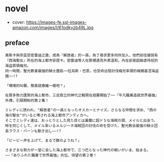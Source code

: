 # novel

- cover: https://images-fe.ssl-images-amazon.com/images/I/61odkyzb49L.jpg

## preface


```
奧斯卡與奈茲受密雷迪之邀，成為『解放者』的一員，為了尋求更多同伴加入，他們前往據說有『西海聖女』所在的海上都市安提卡。密雷迪等人在那裡遇見外表溫和，內在卻是超級虐待狂的海盜首領梅兒。
同一時間，聖光教會最強的騎士團長──拉烏斯‧巴恩，也受命出發討伐梅兒率領的梅爾基涅海盜團──!?

「噗噗的叫聲，簡直就像豬一樣吧？」

在眾多勢力匯聚的海上都市，三足鼎立的神代之戰現在就要開始了──『平凡職業造就世界最強』外傳，引頸期盼的第２集！

ミレディに誘われ、"解放者"の一員となったオスカーとナイズ。さらなる仲間を求め、"西の海の聖女"がいると噂される海上都市アンディカへ。  
そこでミレディ達は、おっとりとした見た目とは裏腹に超ドＳな海賊の頭、メイルと出会う。  
時を同じくして、メイル率いるメルジーネ海賊団の討伐の命を受けた、聖光教会最強の騎士団長ラウス・バーンも動き出し――!?  

「ピーピー声を上げて、まるで豚のようね？」  

さまざまな勢力が一堂に会した海上都市で、三つ巴となった神代の戦いがいま、始まる。  
――『ありふれた職業で世界最強』外伝、待望の第２巻！
```
